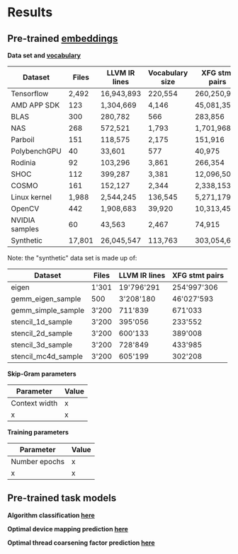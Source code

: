 # Results

## Pre-trained [embeddings](published_results/emb.p)

**Data set and [vocabulary](published_results/vocabulary)**

Dataset | Files | LLVM IR lines | Vocabulary size | XFG stmt pairs
------------ | ------------- | ------------- | ------------- | -------------
Tensorflow | 2,492 | 16,943,893 | 220,554 | 260,250,973
AMD APP SDK | 123 | 1,304,669 | 4,146 | 45,081,359
BLAS | 300 | 280,782 | 566 | 283,856
NAS | 268 | 572,521 | 1,793 | 1,701,968
Parboil | 151 | 118,575 | 2,175 | 151,916
PolybenchGPU | 40 | 33,601 | 577 | 40,975
Rodinia | 92 | 103,296 | 3,861 | 266,354
SHOC | 112 | 399,287 | 3,381 | 12,096,508
COSMO | 161 | 152,127 | 2,344 | 2,338,153
Linux kernel | 1,988 | 2,544,245 | 136,545 | 5,271,179
OpenCV | 442 | 1,908,683 | 39,920 | 10,313,451
NVIDIA samples | 60 | 43,563 | 2,467 | 74,915
Synthetic | 17,801 | 26,045,547 | 113,763 | 303,054,685

Note: the "synthetic" data set is made up of:

Dataset | Files | LLVM IR lines | XFG stmt pairs
------------ | ------------- | ------------- | -------------
eigen | 1'301 | 19'796'291 | 254'997'306
gemm_eigen_sample | 500 | 3'208'180 | 46'027'593
gemm_simple_sample | 3'200 | 711'839 | 671'033
stencil_1d_sample | 3'200 | 395'056 | 233'552
stencil_2d_sample | 3'200 | 600'133 | 389'008
stencil_3d_sample | 3'200 | 728'849 | 433'985
stencil_mc4d_sample | 3'200 | 605'199 | 302'208

**Skip-Gram parameters**

Parameter | Value
------------ | -------------
Context width | x
x | x

**Training parameters**

Parameter | Value
------------ | -------------
Number epochs | x
x | x

## Pre-trained task models

**Algorithm classification [here](published_results/classifyapp.zip)**

**Optimal device mapping prediction [here](published_results/devmap.zip)**

**Optimal thread coarsening factor prediction [here](published_results/threadcoarsening.zip)**

